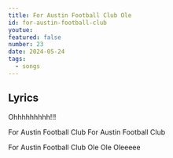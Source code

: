 ```yaml
---
title: For Austin Football Club Ole
id: for-austin-football-club
youtue:
featured: false
number: 23
date: 2024-05-24
tags:
  - songs
---
```


## Lyrics

Ohhhhhhhhh!!!

For Austin Football Club
For Austin Football Club

For Austin Football Club
Ole Ole Oleeeee
